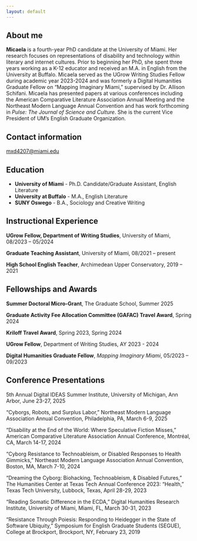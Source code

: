 ```yaml
---
layout: default
---
```


## About me

**Micaela** is a fourth-year PhD candidate at the University of Miami. Her research focuses on representations of disability and technology within literary and internet cultures. Prior to beginning her PhD, she spent three years working as a K-12 educator and received an M.A. in English from the University at Buffalo. Micaela served as the UGrow Writing Studies Fellow during academic year 2023-2024 and was formerly a Digital Humanities Graduate Fellow on “Mapping Imaginary Miami,” supervised by Dr. Allison Schifani. Micaela has presented papers at various conferences including the American Comparative Literature Association Annual Meeting and the Northeast Modern Language Annual Convention and has work forthcoming in *Pulse: The Journal of Science and Culture*. She is the current Vice President of UM’s English Graduate Organization.

## Contact information
mxd4207@miami.edu

## Education
- **University of Miami** - Ph.D. Candidate/Graduate Assistant, English Literature
- **University at Buffalo** - M.A., English Literature
- **SUNY Oswego** - B.A., Sociology and Creative Writing

## Instructional Experience
**UGrow Fellow, Department of Writing Studies**, University of Miami, 08/2023 – 05/2024

**Graduate Teaching Assistant**, University of Miami, 08/2021 – present 

**High School English Teacher**, Archimedean Upper Conservatory, 2019 – 2021

## Fellowships and Awards
**Summer Doctoral Micro-Grant**, The Graduate School, Summer 2025

**Graduate Activity Fee Allocation Committee (GAFAC) Travel Award**, Spring 2024

**Kriloff Travel Award**, Spring 2023, Spring 2024

**UGrow Fellow**, Department of Writing Studies, AY 2023 - 2024

**Digital Humanities Graduate Fellow**, *Mapping Imaginary Miami*, 05/2023 – 09/2023

## Conference Presentations 
5th Annual Digital IDEAS Summer Institute, University of Michigan, Ann Arbor, June 23-27, 2025 

“Cyborgs, Robots, and Surplus Labor,” Northeast Modern Language Association Annual Convention, Philadelphia, PA, March 6-9, 2025 

“Disability at the End of the World: Where Speculative Fiction Misses,” American Comparative Literature Association Annual Conference, Montréal, CA, March 14-17, 2024

“Cyborg Resistance to Technoableism, or Disabled Responses to Health Gimmicks,” Northeast Modern Language Association Annual Convention, Boston, MA, March 7-10, 2024

“Dreaming the Cyborg: Biohacking, Technoableism, & Disabled Futures,” The Humanities Center at Texas Tech Annual Conference 2023: “Health,” Texas Tech University, Lubbock, Texas, April 28-29, 2023

“Reading Somatic Difference in the ECDA,” Digital Humanities Research Institute, University of Miami, Miami, FL, March 30-31, 2023

“Resistance Through Poiesis: Responding to Heidegger in the State of Software Ubiquity,” Symposium for English Graduate Students (SEGUE), College at Brockport, Brockport, NY, February 23, 2019



